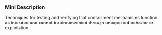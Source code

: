 ### Mini Description

Techniques for testing and verifying that containment mechanisms function as intended and cannot be circumvented through unexpected behavior or exploitation.
